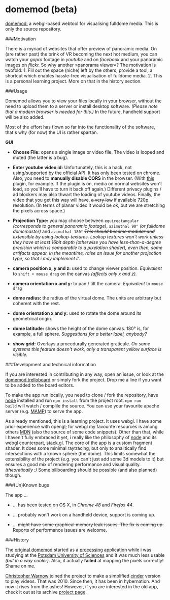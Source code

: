 domemod (beta)
==============

[domemod:](http://dimitarruszev.com/apps/beta/domemod) a webgl-based webtool for visualising fulldome media. This is only the source repository.

###Motivation

There is a myriad of websites that offer preview of panoramic media. On (are rather past) the brink of VR becoming the next hot medium, you can watch your _gopro_ footage in _youtube_ and on _facebook_ and your panoramic images on _flickr._ So why another »panorama viewer«? The motivation is twofold: 1. Fill out the space (niche) left by the others, provide a tool, a shortcut which enables hassle-free visualisation of fulldome media. 2. This is a personal learning project. More on that in the history section.

###Usage

Domemod allows you to view your files locally in your browser, without the need to upload them to a server or install desktop software. _(Please note that a modern browser is needed for this.)_ In the future, handheld support will be also added.

Most of the effort has flown so far into the functionality of the software, that's why (for now) the UI is rather spartan.

**GUI**

* **Choose File:**
opens a single image or video file. The video is looped and muted (the latter is a bug).


* **Enter youtube video id:**
Unfortunately, this is a hack, not using/supported by the official API. It has only been tested on chrome. Also, you need to **manually disable CORS** in the browser. (With [this](https://chrome.google.com/webstore/detail/cors-toggle/omcncfnpmcabckcddookmnajignpffnh?hl=en) plugin, for example. If the plugin is on, media on normal websites won't load, so you'll have to turn it back off again.) Different privacy plugins / ad blockers may also thwart the loading of youtube videos. Finally, the video that you get this way will have, ~~a very low~~ if available 720p resolution. (In terms of planar video it would be ok, but we are stretching the pixels across space.)

* **Projection Type:**
you may choose between <code>equirectangular</code> _(corresponds to general panoramic footage)_, <code>azimuthal 90°</code> _(or fulldome domemaster)_ and <code>azimuthal 180°</code> _~~This should become modular and extensible by using lookup-textures.~~ Lookup textures won't work unless they have at least 16bit depth (otherwise you have less-than-a-degree precision which is comparable to a pixelation shader), even then, some artifacts appear. In the meantime, raise an issue for another projection type, so that i may implement it._ 

* **camera position x, y and z:** used to change viewer position. _Equivalent_ to <code>shift + mouse drag</code> on the canvas _(affects only x and z)._

* **camera orientation x and y:** to pan / tilt the camera. _Equivalent_ to <code>mouse drag</code>

* **dome radius:** the radius of the virtual dome. The units are arbitrary but coherent with the rest.


* **dome orientation x and y:** used to rotate the dome around its geometrical origin.

* **dome latitude:** shows the height of the dome canvas. 180° is, for example, a full sphere. _Suggestions for a better label, anybody?_

* **show grid:** Overlays a procedurally generated graticule. _On some systems this feature doesn't work, only a transparent yellow surface is visible._

###Development and technical information

If you are interested in contributing in any way, open an issue, or look at the [domemod trelloboard](https://trello.com/b/LbJNnihb/domemod) or simply fork the project. Drop me a line if you want to be added to the board editors.

To make the app run locally, you need to clone / fork the repository, have [node](https://nodejs.org/en/) installed and run <code>npm install</code> from the project root. <code>npm run build</code> will watch / complile the source. You can use your favourite apache server (e.g. [MAMP](https://www.mamp.info/)) to serve the app.

As already mentioned, this is a learning project. It uses webgl. I have some prior experience with opengl; for webgl my favourite resources is among others [MDN](https://developer.mozilla.org/en-US/docs/Web/API/WebGL_API) (also the source of some code snippets). Other than that, while I haven't fully embraced it yet, i really like the philosophy of [node](https://nodejs.org/) and its webgl counterpart, [stack.gl](http://stack.gl/). The core of the app is a custom fragment shader. It does some minimal raytracing, but only to analitically find intersections with a known sphere (the dome). This limits somewhat the extensibility of the project (e.g. you can't just add some 3d models to it) but ensures a good mix of rendering performance and visual quality. _(theoretically :)_ Some billboarding should be possible (and also planned) though.

###(Un)Known bugs

The app …

- … has been tested on OS X, in _Chrome 48_ and _Firefox 44_.

- … probably won't work on a handheld device, support is coming up.

- … ~~might have some graphical memory leak issues. The fix is coming up.~~ Reports of performance issues are welcome.


###History

The [original domemod](https://incom.org/projekt/1372) started as a [processing](http://processing.org/) application while i was studying at the [Potsdam University of Sciences](http://www.fh-potsdam.de/studieren/design/) and it was much less usable _(but in a way cooler)_. Also, it actually **failed** at mapping the pixels correctly! Shame on me.

[Christopher Warnow](https://github.com/chwarnow) joined the project to make a simplified [cinder](https://libcinder.org/) version to play videos. That was 2010. Since then, it has been in hybernation. And now it rises from the ashes! However, if you are interested in the old app, check it out at its archive [project page](https://incom.org/projekt/1372).
